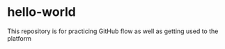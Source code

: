 # hello-world
This repository is for practicing GitHub flow as well as getting used to the platform
